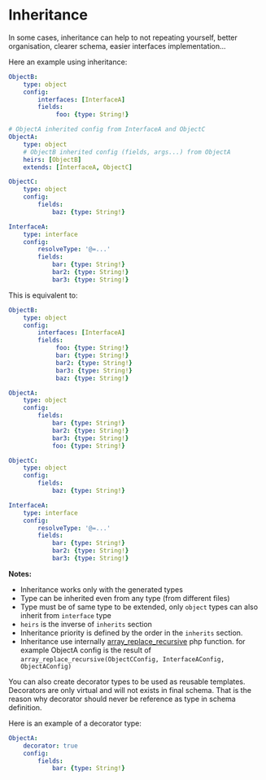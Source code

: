 Inheritance
===========

In some cases, inheritance can help to not repeating yourself, better organisation,
clearer schema, easier interfaces implementation...

Here an example using inheritance:

```yaml
ObjectB:
    type: object
    config:
        interfaces: [InterfaceA]
        fields:
             foo: {type: String!}

# ObjectA inherited config from InterfaceA and ObjectC
ObjectA:
    type: object
    # ObjectB inherited config (fields, args...) from ObjectA
    heirs: [ObjectB]
    extends: [InterfaceA, ObjectC]

ObjectC:
    type: object
    config:
        fields:
            baz: {type: String!}

InterfaceA:
    type: interface
    config:
        resolveType: '@=...'
        fields:
            bar: {type: String!}
            bar2: {type: String!}
            bar3: {type: String!}
```

This is equivalent to:

```yaml
ObjectB:
    type: object
    config:
        interfaces: [InterfaceA]
        fields:
             foo: {type: String!}
             bar: {type: String!}
             bar2: {type: String!}
             bar3: {type: String!}
             baz: {type: String!}

ObjectA:
    type: object
    config:
        fields:
            bar: {type: String!}
            bar2: {type: String!}
            bar3: {type: String!}
            foo: {type: String!}

ObjectC:
    type: object
    config:
        fields:
            baz: {type: String!}

InterfaceA:
    type: interface
    config:
        resolveType: '@=...'
        fields:
            bar: {type: String!}
            bar2: {type: String!}
            bar3: {type: String!}
```

**Notes:**
 * Inheritance works only with the generated types
 * Type can be inherited even from any type (from different files)
  * Type must be of same type to be extended, only `object` types can also inherit from
    `interface` type
 * `heirs` is the inverse of `inherits` section
 * Inheritance priority is defined by the order in the `inherits` section.
 * Inheritance use internally [array_replace_recursive](http://php.net/manual/en/function.array-replace-recursive.php) php function.
   for example ObjectA config is the result of
   `array_replace_recursive(ObjectCConfig, InterfaceAConfig, ObjectAConfig)`

You can also create decorator types to be used as reusable templates.
Decorators are only virtual and will not exists in final schema.
That is the reason why decorator should never be reference as type in schema definition.

Here is an example of a decorator type:

```yaml
ObjectA:
    decorator: true
    config:
        fields:
            bar: {type: String!}
```
